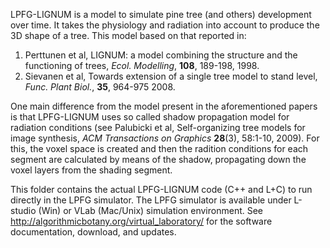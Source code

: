LPFG-LIGNUM is a model to simulate pine tree (and others) development over time.
It takes the physiology and radiation into account to produce the 3D shape of a tree.
This model based on that reported in:
1) Perttunen et al, LIGNUM: a model combining the structure and the functioning of trees,
*Ecol. Modelling*, **108**, 189-198, 1998.
2) Sievanen et al, Towards extension of a single tree model to stand level,
*Func. Plant Biol.*, **35**, 964-975 2008.

One main difference from the model present in the aforementioned papers is that LPFG-LIGNUM
uses so called shadow propagation model for radiation conditions (see Palubicki et al, Self-organizing
tree models for image synthesis, *ACM Transactions on Graphics* **28**(3), 58:1-10, 2009).
For this, the voxel space is created and then the radition conditions for each segment are calculated
by means of the shadow, propagating down the voxel layers from the shading segment.

This folder contains the actual LPFG-LIGNUM code (C++ and L+C) to run directly in the LPFG simulator.
The LPFG simulator is available under L-studio (Win) or VLab (Mac/Unix) simulation environment.
See <http://algorithmicbotany.org/virtual_laboratory/> for the software documentation, download, and updates.

